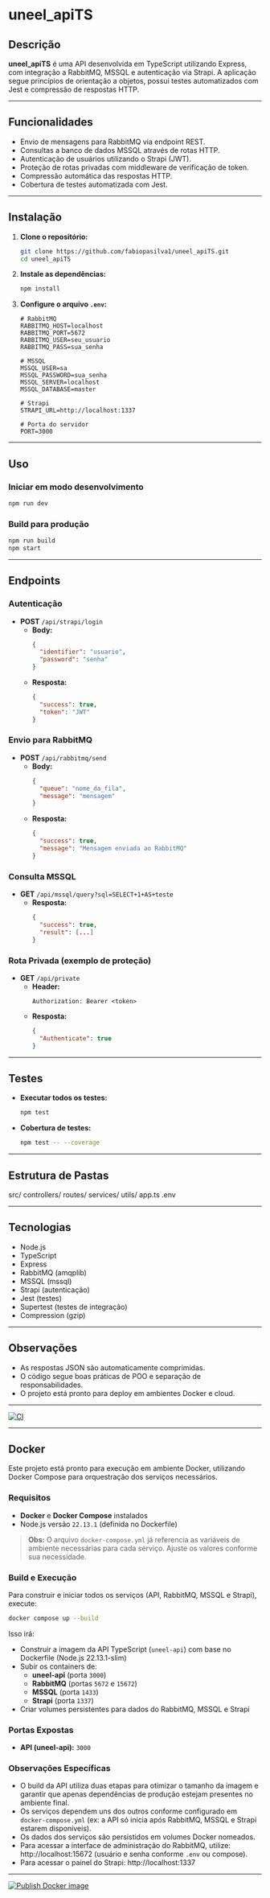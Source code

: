 # uneel_apiTS

## Descrição

**uneel_apiTS** é uma API desenvolvida em TypeScript utilizando Express, com integração a RabbitMQ, MSSQL e autenticação via Strapi.
A aplicação segue princípios de orientação a objetos, possui testes automatizados com Jest e compressão de respostas HTTP.

---

## Funcionalidades

- Envio de mensagens para RabbitMQ via endpoint REST.
- Consultas a banco de dados MSSQL através de rotas HTTP.
- Autenticação de usuários utilizando o Strapi (JWT).
- Proteção de rotas privadas com middleware de verificação de token.
- Compressão automática das respostas HTTP.
- Cobertura de testes automatizada com Jest.

---

## Instalação

1. **Clone o repositório:**

   ```bash
   git clone https://github.com/fabiopasilva1/uneel_apiTS.git
   cd uneel_apiTS
   ```

2. **Instale as dependências:**

   ```bash
   npm install
   ```

3. **Configure o arquivo `.env`:**

   ```env
   # RabbitMQ
   RABBITMQ_HOST=localhost
   RABBITMQ_PORT=5672
   RABBITMQ_USER=seu_usuario
   RABBITMQ_PASS=sua_senha

   # MSSQL
   MSSQL_USER=sa
   MSSQL_PASSWORD=sua_senha
   MSSQL_SERVER=localhost
   MSSQL_DATABASE=master

   # Strapi
   STRAPI_URL=http://localhost:1337

   # Porta do servidor
   PORT=3000
   ```

---

## Uso

### Iniciar em modo desenvolvimento

```bash
npm run dev
```

### Build para produção

```bash
npm run build
npm start
```

---

## Endpoints

### Autenticação

- **POST** `/api/strapi/login`
  - **Body:**
    ```json
    {
      "identifier": "usuario",
      "password": "senha"
    }
    ```
  - **Resposta:**
    ```json
    {
      "success": true,
      "token": "JWT"
    }
    ```

### Envio para RabbitMQ

- **POST** `/api/rabbitmq/send`
  - **Body:**
    ```json
    {
      "queue": "nome_da_fila",
      "message": "mensagem"
    }
    ```
  - **Resposta:**
    ```json
    {
      "success": true,
      "message": "Mensagem enviada ao RabbitMQ"
    }
    ```

### Consulta MSSQL

- **GET** `/api/mssql/query?sql=SELECT+1+AS+teste`
  - **Resposta:**
    ```json
    {
      "success": true,
      "result": [...]
    }
    ```

### Rota Privada (exemplo de proteção)

- **GET** `/api/private`
  - **Header:**
    ```
    Authorization: Bearer <token>
    ```
  - **Resposta:**
    ```json
    {
      "Authenticate": true
    }
    ```

---

## Testes

- **Executar todos os testes:**
  ```bash
  npm test
  ```
- **Cobertura de testes:**
  ```bash
  npm test -- --coverage
  ```

---

## Estrutura de Pastas

src/
controllers/
routes/
services/
utils/
app.ts
.env

---

## Tecnologias

- Node.js
- TypeScript
- Express
- RabbitMQ (amqplib)
- MSSQL (mssql)
- Strapi (autenticação)
- Jest (testes)
- Supertest (testes de integração)
- Compression (gzip)

---

## Observações

- As respostas JSON são automaticamente comprimidas.
- O código segue boas práticas de POO e separação de responsabilidades.
- O projeto está pronto para deploy em ambientes Docker e cloud.

---

[![CI](https://github.com/fabiopasilva1/uneel_apiTS/actions/workflows/ci.yml/badge.svg)](https://github.com/fabiopasilva1/uneel_apiTS/actions/workflows/ci.yml)

---

## Docker

Este projeto está pronto para execução em ambiente Docker, utilizando Docker Compose para orquestração dos serviços necessários.

### Requisitos

- **Docker** e **Docker Compose** instalados
- Node.js versão `22.13.1` (definida no Dockerfile)

> **Obs:** O arquivo `docker-compose.yml` já referencia as variáveis de ambiente necessárias para cada serviço. Ajuste os valores conforme sua necessidade.

### Build e Execução

Para construir e iniciar todos os serviços (API, RabbitMQ, MSSQL e Strapi), execute:

```bash
docker compose up --build
```

Isso irá:

- Construir a imagem da API TypeScript (`uneel-api`) com base no Dockerfile (Node.js 22.13.1-slim)
- Subir os containers de:
  - **uneel-api** (porta `3000`)
  - **RabbitMQ** (portas `5672` e `15672`)
  - **MSSQL** (porta `1433`)
  - **Strapi** (porta `1337`)
- Criar volumes persistentes para dados do RabbitMQ, MSSQL e Strapi

### Portas Expostas

- **API (uneel-api):** `3000`

### Observações Específicas

- O build da API utiliza duas etapas para otimizar o tamanho da imagem e garantir que apenas dependências de produção estejam presentes no ambiente final.
- Os serviços dependem uns dos outros conforme configurado em `docker-compose.yml` (ex: a API só inicia após RabbitMQ, MSSQL e Strapi estarem disponíveis).
- Os dados dos serviços são persistidos em volumes Docker nomeados.
- Para acessar a interface de administração do RabbitMQ, utilize: http://localhost:15672 (usuário e senha conforme `.env` ou compose).
- Para acessar o painel do Strapi: http://localhost:1337

---

[![Publish Docker image](https://github.com/fabiopasilva1/uneel_apiTS/actions/workflows/docker-image.yml/badge.svg)](https://github.com/fabiopasilva1/uneel_apiTS/actions/workflows/docker-image.yml)
